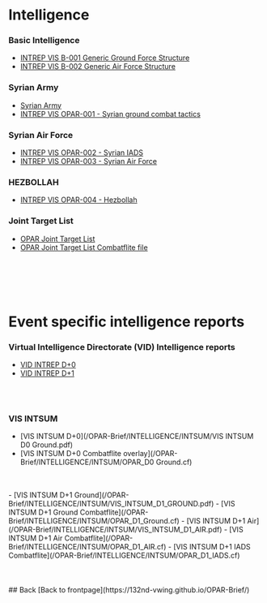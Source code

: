 # Intelligence


### Basic Intelligence
- [INTREP VIS B-001 Generic Ground Force Structure](https://raw.githubusercontent.com/132nd-vWing/VIS/master/BASIC/PUBLISHED/INTREP%20VIS%20B-001%20Generic%20Ground%20Force%20Structure%20v1.0.pdf)
- [INTREP VIS B-002 Generic Air Force Structure](https://raw.githubusercontent.com/132nd-vWing/VIS/master/BASIC/PUBLISHED/INTREP%20VIS%20B-002%20Generic%20Air%20Force%20Structure%20v1.0.pdf)



### Syrian Army
- [Syrian Army](/OPAR-Brief/INTELLIGENCE/Syrian_Army.html)
- [INTREP VIS OPAR-001 - Syrian ground combat tactics](https://raw.githubusercontent.com/132nd-vWing/VIS/master/OPAR/PUBLISHED/INTREP%20VIS%20OPAR-001%20-%20Syrian%20ground%20combat%20tactics.pdf)



### Syrian Air Force
- [INTREP VIS OPAR-002 - Syrian IADS](https://raw.githubusercontent.com/132nd-vWing/VIS/master/OPAR/PUBLISHED/INTREP%20VIS%20OPAR-002%20-%20Syrian%20IADS.pdf)
- [INTREP VIS OPAR-003 - Syrian Air Force](https://raw.githubusercontent.com/132nd-vWing/VIS/master/OPAR/PUBLISHED/INTREP%20VIS%20OPAR-003%20-%20Syrian%20Air%20Force.pdf)



### HEZBOLLAH
- [INTREP VIS OPAR-004 - Hezbollah](https://raw.githubusercontent.com/132nd-vWing/VIS/master/OPAR/PUBLISHED/INTREP%20VIS%20OPAR-004%20-%20HEZBOLLAH%20ground%20combat%20tactics.pdf)



### Joint Target List
- [OPAR Joint Target List](https://raw.githubusercontent.com/132nd-vWing/VIS/master/OPAR/PUBLISHED/OPAR_JOINT_TARGET_LIST.pdf)
- [OPAR Joint Target List Combatflite file](https://github.com/132nd-vWing/VIS/raw/master/OPAR/WORKSPACE/OPAR_VIS_JOINT_TARGET_LIST_OVERLAY.cf)

<br>
<br>
<br>
<br>

# Event specific intelligence reports

### Virtual Intelligence Directorate (VID) Intelligence reports
- [VID INTREP D+0](/OPAR-Brief/INTELLIGENCE/VID/OPAR_VID_INTREP_D0.pdf) 
- [VID INTREP D+1](/OPAR-Brief/INTELLIGENCE/VID/OPAR_VID_INTREP_D1.pdf) 
<br>
<br>

### VIS INTSUM
- [VIS INTSUM D+0](/OPAR-Brief/INTELLIGENCE/INTSUM/VIS INTSUM D0 Ground.pdf) 
- [VIS INTSUM D+0 Combatflite overlay](/OPAR-Brief/INTELLIGENCE/INTSUM/OPAR_D0 Ground.cf) 
<br>
<br>
- [VIS INTSUM D+1 Ground](/OPAR-Brief/INTELLIGENCE/INTSUM/VIS_INTSUM_D1_GROUND.pdf) 
- [VIS INTSUM D+1 Ground Combatflite](/OPAR-Brief/INTELLIGENCE/INTSUM/OPAR_D1_Ground.cf) 
- [VIS INTSUM D+1 Air](/OPAR-Brief/INTELLIGENCE/INTSUM/VIS_INTSUM_D1_AIR.pdf) 
- [VIS INTSUM D+1 Air Combatflite](/OPAR-Brief/INTELLIGENCE/INTSUM/OPAR_D1_AIR.cf) 
- [VIS INTSUM D+1 IADS Combatflite](/OPAR-Brief/INTELLIGENCE/INTSUM/OPAR_D1_IADS.cf) 
<br>
<br>
<br>
<br>
## Back
[Back to frontpage](https://132nd-vwing.github.io/OPAR-Brief/)